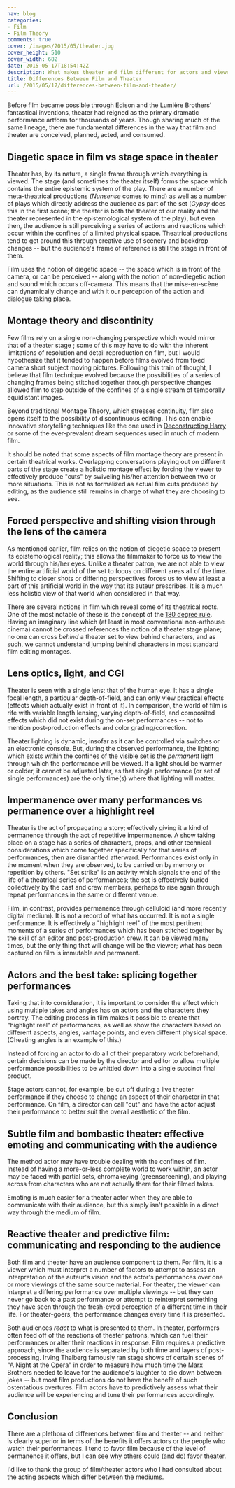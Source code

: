 ```yaml
---
nav: blog
categories:
- Film
- Film Theory
comments: true
cover: /images/2015/05/theater.jpg
cover_height: 510
cover_width: 682
date: 2015-05-17T18:54:42Z
description: What makes theater and film different for actors and viewers?
title: Differences Between Film and Theater
url: /2015/05/17/differences-between-film-and-theater/
---
```


Before film became possible through Edison and the Lumière Brothers' fantastical inventions, theater had reigned as the primary dramatic performance artform for thousands of years. Though sharing much of the same lineage, there are fundamental differences in the way that film and theater are conceived, planned, acted, and consumed.

<!--more--> 

## Diagetic space in film vs stage space in theater

Theater has, by its nature, a single frame through which everything is viewed. The stage (and sometimes the theater itself) forms the space which contains the entire epistemic system of the play. There are a number of meta-theatrical productions (*Nunsense* comes to mind) as well as a number of plays which directly address the audience as part of the set (*Gypsy* does this in the first scene; the theater is both the theater of our reality and the theater represented in the epistemological system of the play), but even then, the audience is still perceiving a series of actions and reactions which occur within the confines of a limited physical space. Theatrical productions tend to get around this through creative use of scenery and backdrop changes -- but the audience's frame of reference is still the stage in front of them.

Film uses the notion of diegetic space -- the space which is in front of the camera, or can be perceived -- along with the notion of non-diegetic action and sound which occurs off-camera. This means that the mise-en-scène can dynamically change and with it our perception of the action and dialogue taking place.

## Montage theory and discontinity

Few films rely on a single non-changing perspective which would mirror that of a theater stage ; some of this may have to do with the inherent limitations of resolution and detail reproduction on film, but I would hypothesize that it tended to happen before films evolved from fixed camera short subject moving pictures. Following this train of thought, I believe that film technique evolved because the possibilities of a series of changing frames being stitched together through perspective changes allowed film to step outside of the confines of a single stream of temporally equidistant images.

Beyond traditional Montage Theory, which stresses continuity, film also opens itself to the possibility of discontinuous editing. This can enable innovative storytelling techniques like the one used in [Deconstructing Harry](/2015/04/16/deconstructing-harry-discontinuous-editing-as-a-narrative-tool/) or some of the ever-prevalent dream sequences used in much of modern film.

It should be noted that some aspects of film montage theory are present in certain theatrical works. Overlapping conversations playing out on different parts of the stage create a holistic montage effect by forcing the viewer to effectively produce "cuts" by swiveling his/her attention between two or more situations. This is not as formalized as actual film cuts produced by editing, as the audience still remains in charge of what they are choosing to see.

## Forced perspective and shifting vision through the lens of the camera

As mentioned earlier, film relies on the notion of diegetic space to present its epistemological reality; this allows the filmmaker to force us to view the world through his/her eyes. Unlike a theater patron, we are not able to view the entire artificial world of the set to focus on different areas all of the time. Shifting to closer shots or differing perspectives forces us to view at least a part of this artificial world in the way that its auteur prescribes. It is a much less holistic view of that world when considered in that way.

There are several notions in film which reveal some of its theatrical roots. One of the most notable of these is the concept of the [180 degree rule](http://en.wikipedia.org/wiki/180-degree_rule). Having an imaginary line which (at least in most conventional non-arthouse cinema) cannot be crossed references the notion of a theater stage plane; no one can cross *behind* a theater set to view behind characters, and as such, we cannot understand jumping behind characters in most standard film editing montages.

## Lens optics, light, and CGI

Theater is seen with a single lens: that of the human eye. It has a single focal length, a particular depth-of-field, and can only view practical effects (effects which actually exist in front of it). In comparison, the world of film is rife with variable length lensing, varying depth-of-field, and composited effects which did not exist during the on-set performances -- not to mention post-production effects and color grading/correction.

Theater lighting is dynamic, insofar as it can be controlled via switches or an electronic console. But, during the observed performance, the lighting which exists within the confines of the visible set is the *permanent* light through which the performance will be viewed. If a light should be warmer or colder, it cannot be adjusted later, as that single performance (or set of single performances) are the only time(s) where that lighting will matter.

## Impermanence over many performances vs permanence over a highlight reel

Theater is the act of propagating a story; effectively giving it a kind of permanence through the act of repetitive impermanence. A show taking place on a stage has a series of characters, props, and other technical considerations which come together specifically for that series of performances, then are dismantled afterward. Performances exist only in the moment when they are observed, to be carried on by memory or repetition by others. "Set strike" is an activity which signals the end of the life of a theatrical series of performances; the set is effectively buried collectively by the cast and crew members, perhaps to rise again through repeat performances in the same or different venue.

Film, in contrast, provides permanence through celluloid (and more recently digital medium). It is not a record of what has occurred. It is not a single performance. It is effectively a "highlight reel" of the most pertinent moments of a series of performances which has been stitched together by the skill of an editor and post-production crew. It can be viewed many times, but the only thing that will change will be the viewer; what has been captured on film is immutable and permanent.

## Actors and the best take: splicing together performances

Taking that into consideration, it is important to consider the effect which using multiple takes and angles has on actors and the characters they portray. The editing process in film makes it possible to create that "highlight reel" of performances, as well as show the characters based on different aspects, angles, vantage points, and even different physical space. (Cheating angles is an example of this.)

Instead of forcing an actor to do all of their preparatory work beforehand, certain decisions can be made by the director and editor to allow multiple performance possibilities to be whittled down into a single succinct final product.

Stage actors cannot, for example, be cut off during a live theater performance if they choose to change an aspect of their character in that performance. On film, a director can call "cut" and have the actor adjust their performance to better suit the overall aesthetic of the film.

## Subtle film and bombastic theater: effective emoting and communicating with the audience

The method actor may have trouble dealing with the confines of film. Instead of having a more-or-less complete world to work within, an actor may be faced with partial sets, chromakeying (greenscreening), and playing across from characters who are not actually there for their filmed takes.

Emoting is much easier for a theater actor when they are able to communicate with their audience, but this simply isn't possible in a direct way through the medium of film.

## Reactive theater and predictive film: communicating and responding to the audience

Both film and theater have an audience component to them. For film, it is a viewer which must interpret a number of factors to attempt to assess an interpretation of the auteur's vision and the actor's performances over one or more viewings of the same source material. For theater, the viewer can interpret a differing performance over multiple viewings -- but they can never go back to a past performance or attempt to reinterpret something they have seen through the fresh-eyed perception of a different time in their life. For theater-goers, the performance changes every time it is presented.

Both audiences *react* to what is presented to them. In theater, performers often feed off of the reactions of theater patrons, which can fuel their performances or alter their reactions in response. Film requires a predictive approach, since the audience is separated by both time and layers of post-processing. Irving Thalberg famously ran stage shows of certain scenes of "A Night at the Opera" in order to measure how much time the Marx Brothers needed to leave for the audience's laughter to die down between jokes -- but most film productions do not have the benefit of such ostentatious overtures. Film actors have to predictively assess what their audience will be experiencing and tune their performances accordingly.

## Conclusion

There are a plethora of differences between film and theater -- and neither is clearly superior in terms of the benefits it offers actors or the people who watch their performances. I tend to favor film because of the level of permanence it offers, but I can see why others could (and do) favor theater.

I'd like to thank the group of film/theater actors who I had consulted about the acting aspects which differ between the mediums.
